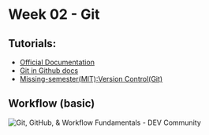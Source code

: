 # Week 02 - Git

## **Tutorials:**
  - [Official Documentation](https://git-scm.com/doc)
  - [Git in Github docs](https://docs.github.com/en/get-started/using-git/about-git)
  - [Missing-semester(MIT):Version Control(Git)](https://missing.csail.mit.edu/2020/version-control/)



## **Workflow (basic)**

![Git, GitHub, & Workflow Fundamentals - DEV Community](https://media.dev.to/cdn-cgi/image/width=800%2Cheight=%2Cfit=scale-down%2Cgravity=auto%2Cformat=auto/https%3A%2F%2Fdev-to-uploads.s3.amazonaws.com%2Fuploads%2Farticles%2Fvpxeexqyfvf4hw3zxtbn.png)
